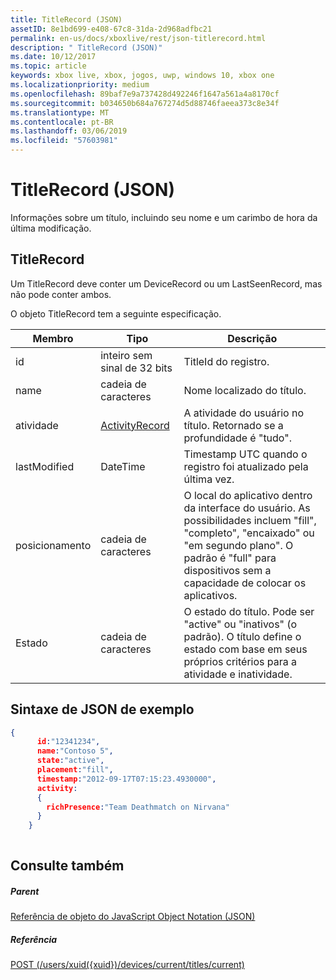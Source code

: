 ```yaml
---
title: TitleRecord (JSON)
assetID: 8e1bd699-e408-67c8-31da-2d968adfbc21
permalink: en-us/docs/xboxlive/rest/json-titlerecord.html
description: " TitleRecord (JSON)"
ms.date: 10/12/2017
ms.topic: article
keywords: xbox live, xbox, jogos, uwp, windows 10, xbox one
ms.localizationpriority: medium
ms.openlocfilehash: 89baf7e9a737428d492246f1647a561a4a8170cf
ms.sourcegitcommit: b034650b684a767274d5d88746faeea373c8e34f
ms.translationtype: MT
ms.contentlocale: pt-BR
ms.lasthandoff: 03/06/2019
ms.locfileid: "57603981"
---
```

# <a name="titlerecord-json"></a>TitleRecord (JSON)
Informações sobre um título, incluindo seu nome e um carimbo de hora da última modificação. 
<a id="ID4EN"></a>

 
## <a name="titlerecord"></a>TitleRecord
 
Um TitleRecord deve conter um DeviceRecord ou um LastSeenRecord, mas não pode conter ambos.
 
O objeto TitleRecord tem a seguinte especificação.
 
| Membro| Tipo| Descrição| 
| --- | --- | --- | 
| id| inteiro sem sinal de 32 bits| TitleId do registro.| 
| name| cadeia de caracteres| Nome localizado do título.| 
| atividade| [ActivityRecord](json-activityrecord.md)| A atividade do usuário no título. Retornado se a profundidade é "tudo".| 
| lastModified| DateTime| Timestamp UTC quando o registro foi atualizado pela última vez.| 
| posicionamento| cadeia de caracteres| O local do aplicativo dentro da interface do usuário. As possibilidades incluem "fill", "completo", "encaixado" ou "em segundo plano". O padrão é "full" para dispositivos sem a capacidade de colocar os aplicativos.| 
| Estado| cadeia de caracteres| O estado do título. Pode ser "active" ou "inativos" (o padrão). O título define o estado com base em seus próprios critérios para a atividade e inatividade.| 
  
<a id="ID4E6C"></a>

 
## <a name="sample-json-syntax"></a>Sintaxe de JSON de exemplo
 

```json
{
      id:"12341234",
      name:"Contoso 5",
      state:"active",
      placement:"fill",
      timestamp:"2012-09-17T07:15:23.4930000",
      activity:
      {
        richPresence:"Team Deathmatch on Nirvana"
      }
    }
    
```

  
<a id="ID4EID"></a>

 
## <a name="see-also"></a>Consulte também
 
<a id="ID4EKD"></a>

 
##### <a name="parent"></a>Parent 

[Referência de objeto do JavaScript Object Notation (JSON)](atoc-xboxlivews-reference-json.md)

  
<a id="ID4EUD"></a>

 
##### <a name="reference"></a>Referência 

[POST (/users/xuid({xuid})/devices/current/titles/current)](../uri/presence/uri-usersxuiddevicescurrenttitlescurrentpost.md)

   